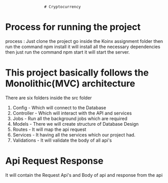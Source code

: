 
                     # Cryptocurrency


# Process for running the project

process : Just clone the project go inside the Koinx assignment folder then run the command npm install it will install all the necessary dependencies then just run the command npm start it will start the server.

 # This project basically follows the Monolithic(MVC) architecture

 There are six folders inside the src folder 

  1. Config -  Which will connect to the Database
  2. Controller - Which will interact with the API and services
  3. Jobs - Run all the background jobs which are required 
  4. Models - There we will create structure of Database Design
  5. Routes - It will map the api request
  6. Services - It having all the services which our project had.
  7. Validations - It will validate the body of all api's

  # Api Request Response 

  It will contain the Request Api's and Body of api and response from the api

